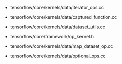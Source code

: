 - tensorflow/core/kernels/data/iterator_ops.cc

- tensorflow/core/kernels/data/captured_function.cc

- tensorflow/core/kernels/data/dataset_utils.cc

- tensorflow/core/framework/op_kernel.h

- tensorflow/core/kernels/data/map_dataset_op.cc

-  tensorflow/core/kernels/data/optional_ops.cc

